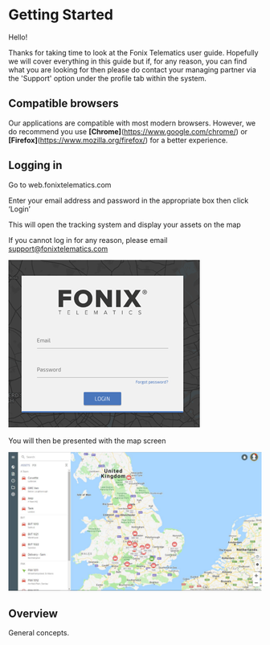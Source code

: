 # Getting Started

Hello! 

Thanks for taking time to look at the Fonix Telematics user guide. Hopefully we will cover everything in this guide but if, for any reason, you can find what you are looking for then please do contact your managing partner via the 'Support' option under the profile tab within the system. 

## Compatible browsers

Our applications are compatible with most modern browsers. However, we do recommend you use **[Chrome]**(https://www.google.com/chrome/) or **[Firefox]**(https://www.mozilla.org/firefox/) for a better experience.

## Logging in

Go to web.fonixtelematics.com

Enter your email address and password in the appropriate box then click ‘Login’

This will open the tracking system and display your assets on the map

If you cannot log in for any reason, please email [support@fonixtelematics.com](mailto:support@fonixtelematics.com)


![enter image description here](img/login-page.png)

You will then be presented with the map screen

![enter image description here](img/map-image.jpg)

## Overview

General concepts.



<!--stackedit_data:
eyJoaXN0b3J5IjpbMTU1OTMyMTU2LC0zMjc2MDI4NjcsLTkxNT
U5NTQyMl19
-->